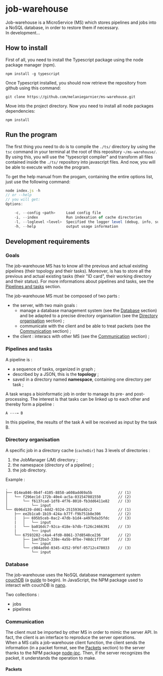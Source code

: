 # job-warehouse
Job-warehouse is a MicroService (MS) which stores pipelines and jobs into a NoSQL database, in order to restore them if necessary.  
In development...

## How to install

First of all, you need to install the Typescript package using the node package manager (npm).

```
npm install -g typescript
```

Once Typescript installed, you should now retrieve the repository from github using this command:

```
git clone https://github.com/melaniegarnier/ms-warehouse.git
```

Move into the project directory. Now you need to install all node packages dependencies:

```
npm install
```

## Run the program

The first thing you need to do is to compile the ```./ts/``` directory by using the ```tsc``` command in your terminal at the root of this repository ```~/ms-warehouse/```. By using this, you will use the "typescript compiler" and transform all files contained inside the ```./ts/``` repository into javascript files. And now, you will be able to execute with node the program.

To get the help manual from the progam, containing the entire options list, just use the following command:

```javascript
node index.js -h 
// or --help
// you will get:
Options:

    -c, --config <path>     Load config file
    -i, --index             Run indexation of cache directories
    -l, --loglevel <level>  Specified the logger level (debug, info, success, warning, error, critical)
    -h, --help              output usage information
```

## Development requirements

### Goals
The job-warehouse MS has to know all the previous and actual existing pipelines (their topology and their tasks). Moreover, is has to store all the previous and actual existing tasks (their "ID card", their working directory and their status). For more informations about pipelines and tasks, see the [Pipelines and tasks](#pipelines-and-tasks) section.

The job-warehouse MS must be composed of two parts :
- the server, with two main goals :
  - manage a database management system (see the [Database](#database) section) and be adapted to a precise directory organisation (see the [Directory organisation](#directory-organisation) section) ;
  - communicate with the client and be able to treat packets (see the [Communication](#communication) section) ;
- the client : interacs with other MS (see the [Communication](#communication) section) ;

### Pipelines and tasks

A pipeline is :
- a sequence of tasks, organized in graph ;
- described by a JSON, this is the **topology** ;
- saved in a directory named **namespace**, containing one directory per task ;

A task wraps a bioinformatic job in order to manage its pre- and post-processing. The interest is that tasks can be linked up to each other and thereby form a pipeline :
```
A ---→ B
```
In this pipeline, the results of the task A will be received as input by the task B.

### Directory organisation

A specific job in a directory cache (`cacheDir`) has 3 levels of directories :

1. the JobManager (JM) directory ;
2. the namespace (directory of a pipeline) ;
3. the job directory.

Example :

```
.
├── 014ea846-0b4f-4105-8858-a608add69a5b            // (1)
│   └── f296ec1d-172b-40e4-ac5a-031547081550        // (2)
│       └── f6137cad-1df8-4f76-8010-fb3dd6411e82    // (3)
│           └── input
└── 0b96d139-d461-4dd2-9324-2515936a92c2            // (1)
    ├── ee2b1ca0-1b19-424a-b77f-f9b751b8e306        // (2)
    |   ├── 695b5ceb-0ac2-47db-b1d4-a497bda35fdc    // (3)
    |   │   └── input
    |   └── ba016dc7-92ca-418e-b7db-f126c2466391    // (3)
    |       └── input
    └── 67593282-c4a4-4fd0-8861-37d8548ce236        // (2)
        ├── 1ae72ba3-338e-4a5b-8fbe-748dc1f7f30f    // (3)
        │   └── input
        └── c984ad9d-0345-4352-9f6f-05712c478033    // (3)
            └── input
```



### Database

The job-warehouse uses the NoSQL database management system [couchDB][1] (a [guide][4] to begin). In JavaScript, the NPM package used to interact with couchDB is [nano][2].

Two collections :
- jobs
- pipelines



### Communication

The client must be imported by other MS in order to mimic the server API. In fact, the client is an interface to reproduce the server operations.  
When a MS calls a job-warehouse client function, the client sends the information (in a packet format, see the [Packets](#packets) section) to the server thanks to the NPM package [node-ipc][3]. Then, if the server recognizes the packet, it understands the operation to make.

#### Packets





[1]: http://couchdb.apache.org/
[2]: https://www.npmjs.com/package/nano
[3]: https://www.npmjs.com/package/node-ipc
[4]: http://guide.couchdb.org/draft/index.html
